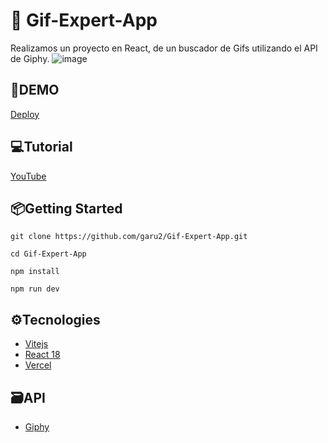 # 🤪 Gif-Expert-App
Realizamos un proyecto en React, de un buscador de Gifs utilizando el API de Giphy.
![image](https://drive.google.com/uc?export=view&id=1zJEPnybwhY-t0-WQCKihWw-B-3YrfM04)

## 🚀DEMO
 [Deploy](https://gif-finder-omega.vercel.app/)

## 💻Tutorial
[YouTube](https://youtu.be/_z70JUP0mIQ)

## 📦Getting Started
```
git clone https://github.com/garu2/Gif-Expert-App.git
```
```
cd Gif-Expert-App
```
```
npm install
```
```
npm run dev
```
## ⚙Tecnologies
* [Vitejs](https://vitejs.dev/)
* [React 18](https://reactjs.org/)
* [Vercel](https://vercel.com/)

## 🗃API
* [Giphy](https://developers.giphy.com/)
